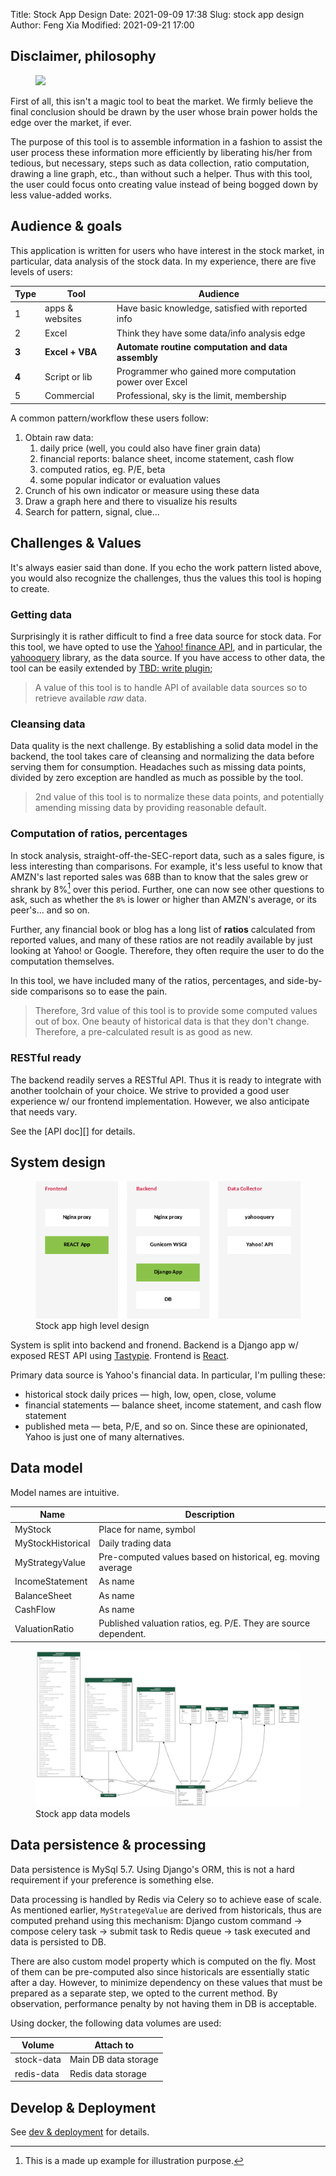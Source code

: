 Title: Stock App Design
Date: 2021-09-09 17:38
Slug: stock app design
Author: Feng Xia
Modified: 2021-09-21 17:00


## Disclaimer, philosophy

<figure class="col l7 m6 s12">
    <img src="https://imgs.xkcd.com/comics/efficiency_2x.png" />
</figure>

First of all, this isn't a magic tool to beat the market. We firmly
believe the final conclusion should be drawn by the user whose brain
power holds the edge over the market, if ever.

The purpose of this tool is to assemble information in a fashion to
assist the user process these information more efficiently by
liberating his/her from tedious, but necessary, steps such as data
collection, ratio computation, drawing a line graph, etc., than
without such a helper. Thus with this tool, the user could focus onto
creating value instead of being bogged down by less value-added works.



## Audience & goals

This application is written for users who have interest in the
stock market, in particular, data analysis of the stock data. In my
experience, there are five levels of users:

| Type  | Tool            | Audience                                                |
|-------|-----------------|---------------------------------------------------------|
| 1     | apps & websites | Have basic knowledge, satisfied with reported info      |
| 2     | Excel           | Think they have some data/info analysis edge            |
| **3** | **Excel + VBA** | **Automate routine computation and data assembly**      |
| **4**     | Script or lib   | Programmer who gained more computation power over Excel |
| 5     | Commercial      | Professional, sky is the limit, membership              |


A common pattern/workflow these users follow:

1. Obtain raw data: 
   1. daily price (well, you could also have finer grain data)
   2. financial reports: balance sheet, income statement, cash flow
   3. computed ratios, eg. P/E, beta
   4. some popular indicator or evaluation values
2. Crunch of his own indicator or measure using these data
3. Draw a graph here and there to visualize his results
4. Search for pattern, signal, clue...

## Challenges & Values

It's always easier said than done. If you echo the work pattern listed
above, you would also recognize the challenges, thus the values this
tool is hoping to create.

### Getting data

Surprisingly it is rather difficult to find a free data source for
stock data. For this tool, we have opted to use the [Yahoo! finance
API][1], and in particular, the [yahooquery][7] library, as the data
source. If you have access to other data, the tool can be easily
extended by [TBD: write plugin]();

> A value of this tool is to handle API of available data
> sources so to retrieve available _raw_ data.
>

### Cleansing data

Data quality is the next challenge. By establishing a solid data model
in the backend, the tool takes care of cleansing and normalizing the
data before serving them for consumption. Headaches such as missing
data points, divided by zero exception are handled as much as
possible by the tool.

> 2nd value of this tool is to normalize these data points, and
> potentially amending missing data by providing reasonable default.
>

### Computation of ratios, percentages

In stock analysis, straight-off-the-SEC-report data, such as a sales
figure, is less interesting than comparisons. For example, it's less
useful to know that AMZN's last reported sales was 68B than to know
that the sales grew or shrank by 8%[^2] over this period. Further, one
can now see other questions to ask, such as whether the `8%` is lower
or higher than AMZN's average, or its peer's... and so on.

Further, any financial book or blog has a long list of **ratios**
calculated from reported values, and many of these ratios are not
readily available by just looking at Yahoo! or Google. Therefore, they
often require the user to do the computation themselves.

In this tool, we have included many of the ratios, percentages, and
side-by-side comparisons so to ease the pain.

> Therefore, 3rd value of this tool is to provide some computed values
> out of box. One beauty of historical data is that they don't
> change. Therefore, a pre-calculated result is as good as new.
>

### RESTful ready

The backend readily serves a RESTful API. Thus it is ready to
integrate with another toolchain of your choice. We strive to provided
a good user experience w/ our frontend implementation. However, we
also anticipate that needs vary.

See the [API doc][] for details.

## System design

<figure class="col s12 center">
  <img src="images/high%20level%20design.png"/>
  <figcaption>Stock app high level design</figcaption>
</figure>

System is split into backend and fronend. Backend is a Django app w/
exposed REST API using [Tastypie][2]. Frontend is [React][3].

Primary data source is Yahoo's financial data. In particular, I'm pulling these:

- historical stock daily prices &mdash; high, low, open, close, volume
- financial statements &mdash; balance sheet, income statement, and cash flow statement
- published meta &mdash; beta, P/E, and so on. Since these are
  opinionated, Yahoo is just one of many alternatives.


## Data model

Model names are intuitive.

| Name              | Description                                                     |
|-------------------|-----------------------------------------------------------------|
| MyStock           | Place for name, symbol                                          |
| MyStockHistorical | Daily trading data                                              |
| MyStrategyValue   | Pre-computed values based on historical, eg. moving average     |
| IncomeStatement   | As name                                                         |
| BalanceSheet      | As name                                                         |
| CashFlow          | As name                                                         |
| ValuationRatio    | Published valuation ratios, eg. P/E. They are source dependent. |

<figure class="col s12">
  <img src="images/stock.png"/>
  <figcaption>Stock app data models</figcaption>
</figure>

## Data persistence & processing

Data persistence is MySql 5.7. Using Django's ORM, this is not a hard
requirement if your preference is something else.

Data processing is handled by Redis via Celery so to achieve ease of
scale. As mentioned earlier, `MyStrategeValue` are derived from
historicals, thus are computed prehand using this mechanism: Django
custom command &rarr; compose celery task &rarr; submit task to Redis
queue &rarr; task executed and data is persisted to DB.

There are also custom model property which is computed on the
fly. Most of them can be pre-computed also since historicals are
essentially static after a day. However, to minimize dependency on
these values that must be prepared as a separate step, we opted to the
current method. By observation, performance penalty by not having them
in DB is acceptable.

Using docker, the following data volumes are used:

| Volume     | Attach to            |
|------------|----------------------|
| stock-data | Main DB data storage |
| redis-data | Redis data storage   |


## Develop & Deployment

See [dev & deployment][6] for details.

[1]: https://finance.yahoo.com/quotes/API,Documentation/view/v1/
[2]: https://django-tastypie.readthedocs.io/en/latest/
[3]: https://reactjs.org/
[4]: https://yahooquery.dpguthrie.com/
[5]: https://github.com/fengxia41103/stock
[6]: {filename}/dev%20and%20deployment.md
[7]: https://github.com/dpguthrie/yahooquery/

[^1]: Some source provide indicators such as MACD. Most, however, only
    provide raw/reported data such as sales of an Income Statement. My
    goal, therefore, is to follow the conventional train of thought by
    converting these values into percentage, and some period-to-period
    change rate, and so on, which I found myself doing a lot whenever
    I receive an Excel full of numbers.

[^2]: This is a made up example for illustration purpose.
